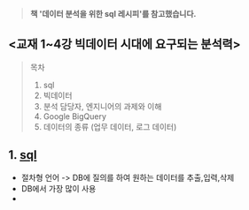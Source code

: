 > **책 '데이터 분석을 위한 sql 레시피'를 참고했습니다.**

## <교재 1~4강 빅데이터 시대에 요구되는 분석력>

>  목차
> 1. sql
> 2. 빅데이터
> 3. 분석 담당자, 엔지니어의 과제와 이해
> 4. Google BigQuery
> 5. 데이터의 종류 (업무 데이터, 로그 데이터)

## 1. [sql](#sql) 
  * 절차형 언어 -> DB에 질의를 하여 원하는 데이터를 추출,입력,삭제
  * DB에서 가장 많이 사용
  * 
 

